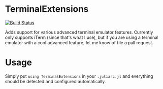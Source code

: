# TerminalExtensions

[![Build Status](https://travis-ci.org/loladiro/TerminalExtensions.jl.svg?branch=master)](https://travis-ci.org/loladiro/TerminalExtensions.jl)

Adds support for various advanced terminal emulator features. Currently only supports iTerm (since that's what I use),
but if you are using a terminal emulator with a cool advanced feature, let me know of file a pull request.

# Usage

Simply put `using TerminalExtensions` in your `.juliarc.jl` and everything should be detected and configured automatically.